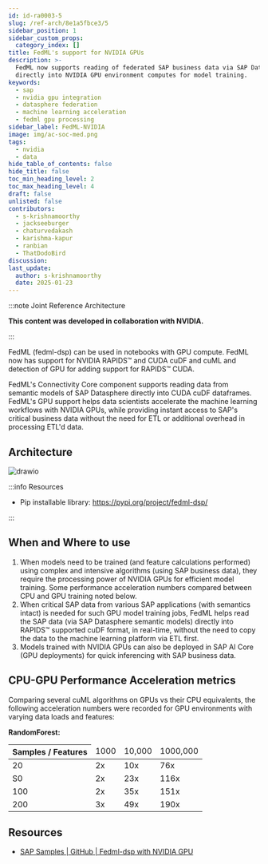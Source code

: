 ```yaml
---
id: id-ra0003-5
slug: /ref-arch/8e1a5fbce3/5
sidebar_position: 1
sidebar_custom_props:
  category_index: []
title: FedML's support for NVIDIA GPUs
description: >-
  FedML now supports reading of federated SAP business data via SAP Datasphere
  directly into NVIDIA GPU environment computes for model training.
keywords:
  - sap
  - nvidia gpu integration
  - datasphere federation
  - machine learning acceleration
  - fedml gpu processing
sidebar_label: FedML-NVIDIA
image: img/ac-soc-med.png
tags:
  - nvidia
  - data
hide_table_of_contents: false
hide_title: false
toc_min_heading_level: 2
toc_max_heading_level: 4
draft: false
unlisted: false
contributors:
  - s-krishnamoorthy
  - jackseeburger
  - chaturvedakash
  - karishma-kapur
  - ranbian
  - ThatDodoBird
discussion: 
last_update:
  author: s-krishnamoorthy
  date: 2025-01-23
---
```


:::note Joint Reference Architecture

**This content was developed in collaboration with NVIDIA.**

:::

FedML (fedml-dsp) can be used in notebooks with GPU compute. FedML now has support for NVIDIA RAPIDS™ and CUDA cuDF and cuML and detection of GPU for adding support for RAPIDS™ CUDA. 

FedML's Connectivity Core component supports reading data from semantic models of SAP Datasphere directly into CUDA cuDF dataframes. FedML's GPU support helps data scientists accelerate the machine learning workflows with NVIDIA GPUs, while providing instant access to SAP's critical business data without the need for ETL or additional overhead in processing ETL'd data.

## Architecture

![drawio](drawio/fedml-nvidia.drawio)

:::info Resources

- Pip installable library: https://pypi.org/project/fedml-dsp/ 

:::

## When and Where to use 

1. When models need to be trained (and feature calculations performed) using complex and intensive algorithms (using SAP business data), they require the processing power of NVIDIA GPUs for efficient model training. Some performance acceleration numbers compared between CPU and GPU training noted below.
2. When critical SAP data from various SAP applications (with semantics intact) is needed for such GPU model training jobs, FedML helps read the SAP data (via SAP Datasphere semantic models) directly into RAPIDS™ supported cuDF format, in real-time, without the need to copy the data to the machine learning platform via ETL first.
3. Models trained with NVIDIA GPUs can also be deployed in SAP AI Core (GPU deployments) for quick inferencing with SAP business data. 

## CPU-GPU Performance Acceleration metrics

Comparing several cuML algorithms on GPUs vs their CPU equivalents, the following acceleration numbers were recorded for GPU environments with varying data loads and features:  
 
**RandomForest:**

<table>
  <thead>
    <tr>
      <th>Samples / Features</th>
      <td>1000</td>
      <td>10,000</td>
      <td>1000,000</td>
    </tr>
  </thead>
  <tbody>
    <tr>
      <td>20</td>
      <td>2x</td>
      <td>10x</td>
      <td>76x</td>
    </tr>
    <tr>
      <td>S0</td>
      <td>2x</td>
      <td>23x</td>
      <td>116x</td>
    </tr>
    <tr>
      <td>100</td>
      <td>2x</td>
      <td>35x</td>
      <td>151x</td>
    </tr>
    <tr>
      <td>200</td>
      <td>3x</td>
      <td>49x</td>
      <td>190x</td>
    </tr>
  </tbody>
</table>


## Resources

- [SAP Samples | GitHub | Fedml-dsp with NVIDIA GPU](https://github.com/SAP-samples/datasphere-fedml/tree/main/Datasphere/NVIDIA-RAPIDS)
